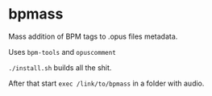 # bpmass
Mass addition of BPM tags to .opus files metadata.

Uses `bpm-tools` and `opuscomment`

`./install.sh` builds all the shit.

After that start `exec /link/to/bpmass` in a folder with audio.
